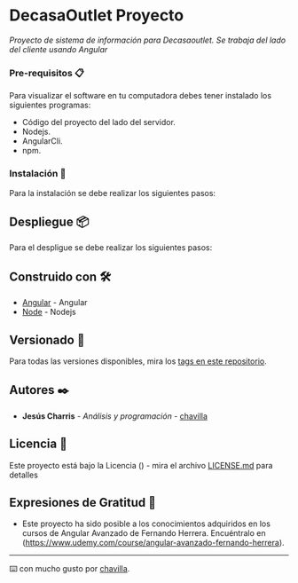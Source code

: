# DecasaOutlet Proyecto

_Proyecto de sistema de información para Decasaoutlet. Se trabaja del lado del cliente usando Angular_ 

### Pre-requisitos 📋

Para visualizar el software en tu computadora debes tener instalado los siguientes programas:

* Código del proyecto del lado del servidor.
* Nodejs.
* AngularCli.
* npm.

### Instalación 🔧

Para la instalación se debe realizar los siguientes pasos:

## Despliegue 📦

Para el despligue se debe realizar los siguientes pasos:

## Construido con 🛠️

* [Angular](https://angular.io/cli) - Angular
* [Node](https://maven.apache.org/) - Nodejs

## Versionado 📌

Para todas las versiones disponibles, mira los [tags en este repositorio](https://github.com/chavilla/project-fronted/tags).

## Autores ✒️

* **Jesús Charris** - *Análisis y programación* - [chavilla](https://github.com/chavilla)

## Licencia 📄

Este proyecto está bajo la Licencia () - mira el archivo [LICENSE.md](LICENSE.md) para detalles

## Expresiones de Gratitud 🎁

* Este proyecto ha sido posible a los conocimientos adquiridos en los cursos de Angular Avanzado de Fernando Herrera. Encuéntralo en (https://www.udemy.com/course/angular-avanzado-fernando-herrera). 

---
⌨️ con mucho gusto por [chavilla](https://github.com/chavilla).
